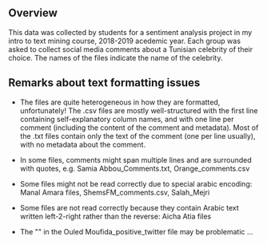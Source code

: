 
## Overview

This data was collected by students for a sentiment analysis project in my intro to text mining course, 2018-2019 acedemic year.
Each group was asked to collect social media comments about a Tunisian celebrity of their choice. 
The names of the files indicate the name of the celebrity.


## Remarks about text formatting issues

- The files are quite heterogeneous in how they are formatted, unfortunately! The .csv files are mostly well-structured 
with the first line containing self-explanatory column names, and with one line per comment (including the content of the comment and metadata). Most of the .txt files contain only the text of the comment (one per line usually), with no metadata about the comment.

- In some files, comments might span multiple lines and are surrounded with quotes, e.g. Samia Abbou_Comments.txt, Orange_comments.csv

- Some files might not be read correctly due to special arabic encoding:  Manal Amara files, ShemsFM_comments.csv, Salah_Mejri

- Some files are not read correctly because they contain Arabic text written left-2-right rather than the reverse: Aicha Atia files

- The "" in the Ouled Moufida_positive_twitter file may be problematic ...

